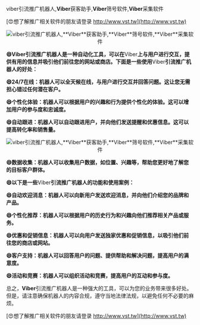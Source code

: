 viber引流推广机器人,**Viber**获客助手,**Viber**筛号软件,**Viber**采集软件

[😍想了解推广相关软件的朋友请登录 http://www.vst.tw](http://www.vst.tw)

 <center><img src="https://vst.tw/MP4/tuiguang/png/7.png" alt="viber引流推广机器人,**Viber**获客助手,**Viber**筛号软件,**Viber**采集软件"></center>

**😄**Viber**引流推广机器人是一种自动化工具，可以在**Viber**上与用户进行交互，提供有用的信息并吸引他们前往您的网站或商店。下面是一些使用**Viber**引流推广机器人的好处：**

**😄24/7在线：机器人可以全天候在线，与用户进行交互并回答问题。这让您无需担心错过任何潜在客户。**

**😄个性化体验：机器人可以根据用户的兴趣和行为提供个性化的体验。这可以增加用户的参与度和忠诚度。**

**😄自动跟进：机器人可以自动跟进用户，并向他们发送提醒和优惠信息。这可以提高转化率和销售量。**

 <center><img src="https://vst.tw/MP4/tuiguang/png/3.png" alt="viber引流推广机器人,**Viber**获客助手,**Viber**筛号软件,**Viber**采集软件"></center>

**😄数据收集：机器人可以收集用户数据，如位置、兴趣等，帮助您更好地了解您的目标客户群体。**

**😄以下是一些**Viber**引流推广机器人的功能和使用案例：**

**😄自动欢迎消息：机器人可以向新用户发送欢迎消息，并向他们介绍您的品牌和产品。**

**😄个性化推荐：机器人可以根据用户的历史行为和兴趣向他们推荐相关产品或服务。**

**😄优惠和促销信息：机器人可以向用户发送独家优惠和促销信息，以吸引他们前往您的商店或网站。**

**😄客户支持：机器人可以回答用户的问题、提供帮助和解决问题，提高用户的满意度。**

**😄活动和竞赛：机器人可以组织活动和竞赛，提高用户的互动和参与度。**

总之，**Viber**引流推广机器人是一种强大的工具，可以为您的业务带来很多好处。但是，请注意确保机器人的内容合规，遵守当地法律法规，以避免任何不必要的麻烦。

[😍想了解推广相关软件的朋友请登录 http://www.vst.tw](http://www.vst.tw)



